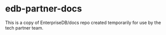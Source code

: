 # edb-partner-docs
This is a copy of EnterpriseDB/docs repo created temporarily for use by the tech partner team.
